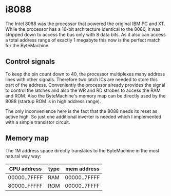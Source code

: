 # i8088

The Intel 8088 was the processor that powered the original IBM PC and XT. While the processor has a 16-bit
architecture identical to the 8086, it was stripped down to access the bus only with 8 data bits.
As it also can access a total address range of exactly 1 megabyte this now is the perfect match for the ByteMachine.

## Control signals

To keep the pin count down to 40, the processor multiplexes many address lines with other signals. Therefore 
two latch ICs are needed to store this part of the address. Conveniently the processor already provides the signal
to control the latches and also the WR and RD strobes to access the RAM and ROM. Also the ByteMachine's memory
map can be directly used by the 8088 (startup ROM is in high address range).

The only inconvenience here is the fact that the 8088 needs its reset as active high. So just one additional 
inverter is needed which I implemented with a simple transistor circuit.


## Memory map

The 1M address space directly translates to the ByteMachine in the most natural way way:

| CPU address  | type | mem address  |
| ------------ | ---- | ------------ |
| 00000..7FFFF | RAM  | 00000..7FFFF | 
| 80000..FFFFF | ROM  | 00000..7FFFF | 
